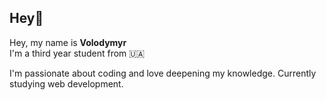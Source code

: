 ## Hey👋

Hey, my name is **Volodymyr**  
I'm a third year student from 🇺🇦

I'm passionate about coding and love deepening my knowledge.
Currently studying web development.
